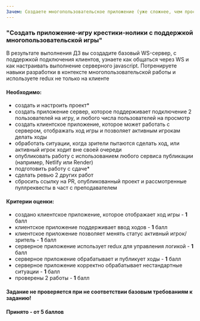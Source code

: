 ```yaml
---
Зачем: Создаете многопользовательское приложение (уже сложнее, чем просто чат), включая серверную часть. Учитесь разворачивать приложение так, чтобы оно было доступно в сети. Тренируете навык работы с документацией незнакомых инструментов. Собираете вместе то, что вы изучили за время курса.
---
```


### "Создать приложение-игру крестики-нолики с поддержкой многопользовательской игры"

В результате выполнения ДЗ вы создадите базовый WS-сервер, с поддержкой подключения клиентов, узнаете как общаться через WS и как настраивать выполнение серверного javascript. Потренируете навыки разработки в контексте многопользовательской работы и используете redux не только на клиенте

#### Необходимо:

- создать и настроить проект\*
- создать приложение сервер, которое поддерживает подключение 2 пользователей на игру, и любого числа пользователей на просмотр
- создать клиентское приложение, которое может работать с сервером, отображать ход игры и позволяет активным игрокам делать ходы
- обработать ситуации, когда зрители пытаются сделать ход, или активный игрок ходит вне своей очереди
- опубликовать работу с использованием любого сервиса публикации (например, Netlify или Render)
- подготовить работу с сдаче\*
- сделать ревью 2 других работ
- сбросить ссылку на PR, опубликованный проект и рассмотренные пуллреквесты в част с преподавателем

#### Критерии оценки:

- создано клиентское приложение, которое отображает ход игры - **1** балл
- клиентское приложение поддерживает ввод ходов - **1** балл
- клиентское приложение позволяет менять статус активный игрок/зритель - **1** балл
- серверное приложение использует redux для управления логикой - **1** балл
- серверное приложение обрабатывает и публикует ходы - **1** балл
- серверное приложение корректно обрабатывает нестандартные ситуации - **1** балл
- проверены 2 работы - **1** балл

#### Задание не проверяется при не соответствии базовым требованиям к заданию!

#### Принято - от 5 баллов
